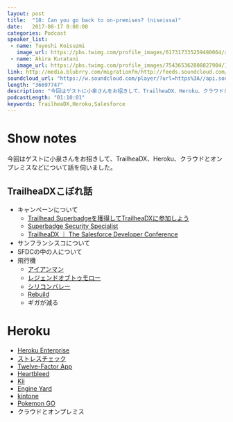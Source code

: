 ```yaml
---
layout: post
title:  "18: Can you go back to on-premises? (niseissa)"
date:   2017-08-17 0:00:00
categories: Podcast
speaker_list:
 - name: Tuyoshi Koisuzmi
   image_url: https://pbs.twimg.com/profile_images/617317335259480064/aWb-Ljl-_400x400.jpg
 - name: Akira Kuratani
   image_url: https://pbs.twimg.com/profile_images/754365362808827904/Ig84TgbE_400x400.jpg
link: http://media.blubrry.com/migrationfm/http://feeds.soundcloud.com/stream/338680796-migrationfm-18-can-you-go-back-to-on-premises-niseissa.mp3
soundcloud_url: "https://w.soundcloud.com/player/?url=https%3A//api.soundcloud.com/tracks/338680796&amp;color=ff5500&amp;auto_play=false&amp;hide_related=false&amp;show_comments=true&amp;show_user=true&amp;show_reposts=false"
length: "36697747"
description: "今回はゲストに小泉さんをお招きして、TrailheaDX、Heroku、クラウドとオンプレミスなどについて話を伺いました。"
podcastLength: "01:10:01"
keywords: TrailheaDX,Heroku,Salesforce
---
```


# Show notes

今回はゲストに小泉さんをお招きして、TrailheaDX、Heroku、クラウドとオンプレミスなどについて話を伺いました。

## TrailheaDXこぼれ話
- キャンペーンについて
  - [Trailhead Superbadgeを獲得してTrailheaDXに参加しよう](https://developer.salesforce.com/events/templates/trailhead_jp_springcampaign_2017)
  - [Superbadge Security Specialist](https://trailhead.salesforce.com/ja/super_badges/superbadge_security)
  - [TrailheaDX ｜ The Salesforce Developer Conference](https://developer.salesforce.com/trailheadx)
- サンフランシスコについて
- SFDCの中の人について
- 飛行機
  - [アイアンマン](https://www.happyon.jp/iron-man-2008)
  - [レジェンドオブトゥモロー](https://www.happyon.jp/legends-of-tomorrow)
  - [シリコンバレー](https://www.happyon.jp/silicon-valley-2014)
  - [Rebuild](https://rebuild.fm)
  - ギガが減る

# Heroku
- [Heroku Enterprise](https://www.heroku.com/enterprise)
- [ストレスチェック](http://www.armg.jp/mhlw/index.html)
- [Twelve-Factor App](https://12factor.net/ja/)
- [Heartbleed](https://ja.wikipedia.org/wiki/%E3%83%8F%E3%83%BC%E3%83%88%E3%83%96%E3%83%AA%E3%83%BC%E3%83%89)
- [Kii](https://jp.kii.com/)
- [Engine Yard](http://www.engineyard.co.jp/)
- [kintone](https://kintone.cybozu.com/jp/)
- [Pokemon GO](http://www.pokemongo.jp/)
- クラウドとオンプレミス
